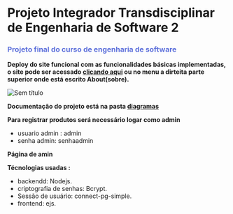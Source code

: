 # Projeto Integrador Transdisciplinar de Engenharia de Software 2

<h3 style="color:#5E71DB;">Projeto final do curso de engenharia de software </h3>

**Deploy do site funcional com as funcionalidades básicas implementadas, o site pode ser acessado <a href = "https://fancy-teal-lemming.cyclic.app/"> clicando aqui</a> ou no menu a dirteita parte superior onde está escrito About(sobre).**

![Sem título](https://github.com/JoaoPedro1304/PIT_EngenhariaDeSoftware2-CupCacke-App/assets/98943339/5ea533e5-64f3-4fcc-9cf3-a5c28e2589af)

**Documentação do projeto está na pasta <a href="./diagramas"> diagramas</a>**

**Para registrar produtos será necessário logar como admin**
- usuario admin : admin
- senha admin: senhaadmin

 **Página de amin**
 
**Técnologias usadas :**
- backendd: Nodejs.
- criptografia de senhas: Bcrypt.
- Sessão de usuário: connect-pg-simple.
- frontend: ejs. 
